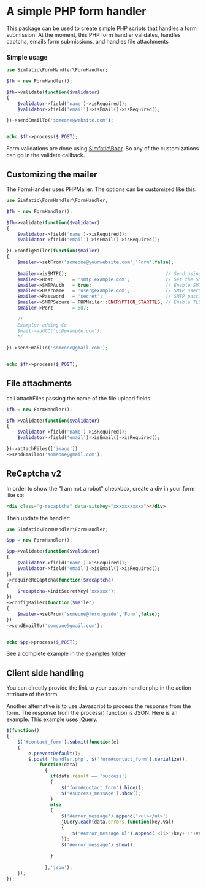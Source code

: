 # A simple PHP form handler 
This package can be used to create simple PHP scripts that handles a form submission. At the moment, this PHP form handler validates, handles captcha, emails form submissions, and handles file attachments

### Simple usage
```php
use Simfatic\FormHandler\FormHandler;

$fh = new FormHandler(); 

$fh->validate(function($validator)
{
	$validator->field('name')->isRequired();
	$validator->field('email')->isEmail()->isRequired();

})->sendEmailTo('someone@website.com');


echo $fh->process($_POST);
```
Form validations are done using [Simfatic\Boar](https://github.com/simfatic/boar). So any of the customizations can go in the validate callback.



## Customizing the mailer
The FormHandler uses PHPMailer. The options can be customized like this:

```php
use Simfatic\FormHandler\FormHandler;

$fh = new FormHandler(); 

$fh->validate(function($validator)
{
	$validator->field('name')->isRequired();
	$validator->field('email')->isEmail()->isRequired();

})->configMailer(function($mailer)
{
	$mailer->setFrom('someone@yourwebsite.com','Form',false);
	
	$mailer->isSMTP();                                    // Send using SMTP
    $mailer->Host       = 'smtp.example.com';             // Set the SMTP server to send through
    $mailer->SMTPAuth   = true;                           // Enable SMTP authentication
    $mailer->Username   = 'user@example.com';             // SMTP username
    $mailer->Password   = 'secret';                       // SMTP password
    $mailer->SMTPSecure = PHPMailer::ENCRYPTION_STARTTLS; // Enable TLS encryption; `PHPMailer::ENCRYPTION_SMTPS` encouraged
	$mailer->Port       = 587;   
	
	/*
	Example: adding Cc
	$mail->addCC('cc@example.com');
	*/
	
})->sendEmailTo('someone@gmail.com');


echo $fh->process($_POST);
```

## File attachments

call attachFiles passing the name of the file upload fields.

```php
$fh = new FormHandler(); 

$fh->validate(function($validator)
{
    $validator->field('name')->isRequired();
    $validator->field('email')->isEmail()->isRequired();

})->attachFiles(['image'])
->sendEmailTo('someone@gmail.com');
```

## ReCaptcha v2 
In order to show the "I am not a robot" checkbox, create a div in your form like so:
```html
<div class="g-recaptcha" data-sitekey="xxxxxxxxxxx"></div>
```
Then update the handler:
```php
use Simfatic\FormHandler\FormHandler;

$pp = new FormHandler(); 

$pp->validate(function($validator)
{
	$validator->field('name')->isRequired();
	$validator->field('email')->isEmail()->isRequired();
})
->requireReCaptcha(function($recaptcha)
{
	$recaptcha->initSecretKey('xxxxxx');
})
->configMailer(function($mailer)
{
	$mailer->setFrom('someone@form.guide','Form',false);
})
->sendEmailTo('someone@gmail.com');


echo $pp->process($_POST);
```

See a complete example in the [examples folder](examples/4-recaptcha/README.md)

## Client side handling
You can directly provide the link to your custom handler.php in the action attribute of the form.  

Another alternative is to use Javascript to process the response from the form.
The response from the process() function is JSON. Here is an example. This example uses jQuery.

```javascript
$(function()
{
	$('#contact_form').submit(function(e)
	{
		e.preventDefault();
		$.post( 'handler.php', $('form#contact_form').serialize(), 
		    function(data) 
		      {
                if(data.result == 'success')
                {
                    $('form#contact_form').hide();
                    $('#success_message').show();
                }
                else
                {
                    $('#error_message').append('<ul></ul>')
                    jQuery.each(data.errors,function(key,val)
                    {
                        $('#error_message ul').append('<li>'+key+':'+val+'</li>');
                    });
                    $('#error_message').show();
                    
                }
		        
		      },'json');
	});
});
```